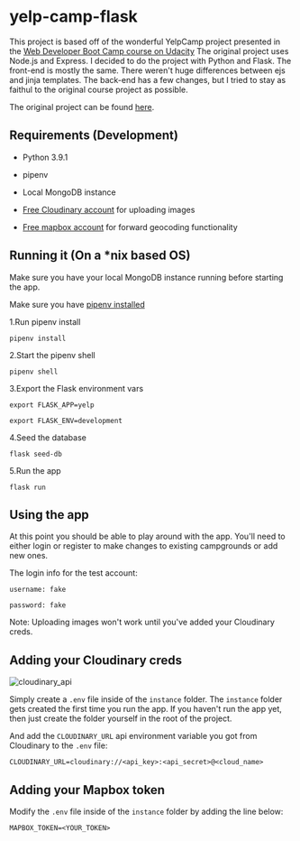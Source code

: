 # yelp-camp-flask

This project is based off of the wonderful YelpCamp project presented in the [Web Developer Boot Camp course on Udacity](https://www.udemy.com/share/101W9CBUETdVtRTXQ=/)
The original project uses Node.js and Express. I decided to do the project with Python and Flask. The front-end is mostly the same. There weren't huge differences between ejs and jinja templates.
The back-end has a few changes, but I tried to stay as faithul to the original course project as possible.

The original project can be found [here](https://github.com/Colt/YelpCamp).

## Requirements (Development)
- Python 3.9.1

- pipenv

- Local MongoDB instance

- [Free Cloudinary account](https://cloudinary.com/users/register/free) for uploading images

- [Free mapbox account](https://www.mapbox.com/) for forward geocoding functionality

## Running it (On a *nix based OS)
Make sure you have your local MongoDB instance running before starting the app.

Make sure you have [pipenv installed](https://pipenv.pypa.io/en/latest/install/#installing-pipenv)

1.Run pipenv install

	pipenv install  
2.Start the pipenv shell

	pipenv shell  
3.Export the Flask environment vars

	export FLASK_APP=yelp  

	export FLASK_ENV=development  
4.Seed the database

	flask seed-db  
5.Run the app

	flask run

## Using the app
At this point you should be able to play around with the app. You'll need to either login or register to make changes to existing campgrounds or add new ones.

The login info for the test account:

`username: fake`

`password: fake`

Note: Uploading images won't work until you've added your Cloudinary creds.

## Adding your Cloudinary creds
![cloudinary_api](https://user-images.githubusercontent.com/1703143/104138340-142b8500-5369-11eb-8b5b-2cc4f1e6bea7.png)

Simply create a `.env` file inside of the `instance` folder. The `instance` folder gets created the first time you run the app. 
If you haven't run the app yet, then just create the folder yourself in the root of the project.

And add the `CLOUDINARY_URL` api environment variable you got from Cloudinary to the `.env` file:

`CLOUDINARY_URL=cloudinary://<api_key>:<api_secret>@<cloud_name>`

## Adding your Mapbox token
Modify the `.env` file inside of the `instance` folder by adding the line below:

`MAPBOX_TOKEN=<YOUR_TOKEN>`
